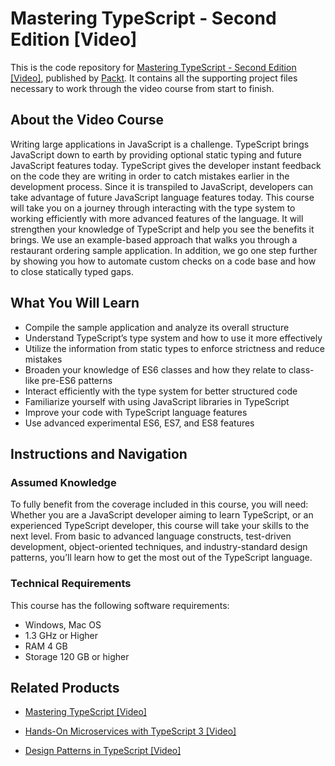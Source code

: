 ﻿# Mastering TypeScript - Second Edition [Video]

This is the code repository for [Mastering TypeScript - Second Edition [Video]](https://www.packtpub.com/application-development/mastering-typescript-second-edition-video?utm_source=github&utm_medium=repository&utm_campaign=9781788832793), published by [Packt](https://www.packtpub.com/?utm_source=github). It contains all the supporting project files necessary to work through the video course from start to finish.
## About the Video Course
Writing large applications in JavaScript is a challenge. TypeScript brings JavaScript down to earth by providing optional static typing and future JavaScript features today. TypeScript gives the developer instant feedback on the code they are writing in order to catch mistakes earlier in the development process. Since it is transpiled to JavaScript, developers can take advantage of future JavaScript language features today.
This course will take you on a journey through interacting with the type system to working efficiently with more advanced features of the language. It will strengthen your knowledge of TypeScript and help you see the benefits it brings. We use an example-based approach that walks you through a restaurant ordering sample application. In addition, we go one step further by showing you how to automate custom checks on a code base and how to close statically typed gaps.

<H2>What You Will Learn</H2>
<DIV class=book-info-will-learn-text>
<UL>
<LI>Compile the sample application and analyze its overall structure 
<LI>Understand TypeScript’s type system and how to use it more effectively 
<LI>Utilize the information from static types to enforce strictness and reduce mistakes 
<LI>Broaden your knowledge of ES6 classes and how they relate to class-like pre-ES6 patterns 
<LI>Interact efficiently with the type system for better structured code 
<LI>Familiarize yourself with using JavaScript libraries in TypeScript 
<LI>Improve your code with TypeScript language features 
<LI>Use advanced experimental ES6, ES7, and ES8 features </LI></UL></DIV>

## Instructions and Navigation
### Assumed Knowledge
To fully benefit from the coverage included in this course, you will need:<br/>
Whether you are a JavaScript developer aiming to learn TypeScript, or an experienced TypeScript developer, this course will take your skills to the next level. From basic to advanced language constructs, test-driven development, object-oriented techniques, and industry-standard design patterns, you’ll learn how to get the most out of the TypeScript language.
### Technical Requirements
This course has the following software requirements:<br/>

- Windows, Mac OS
- 1.3 GHz or Higher
- RAM 4 GB
- Storage 120 GB or higher

## Related Products
* [Mastering TypeScript [Video]](https://www.packtpub.com/application-development/mastering-typescript-second-edition-video?utm_source=github&utm_medium=repository&utm_campaign=9781788832793)

* [Hands-On Microservices with TypeScript 3 [Video]](https://www.packtpub.com/application-development/mastering-typescript-second-edition-video?utm_source=github&utm_medium=repository&utm_campaign=9781788832793)

* [Design Patterns in TypeScript [Video]](https://www.packtpub.com/application-development/mastering-typescript-second-edition-video?utm_source=github&utm_medium=repository&utm_campaign=9781788832793)

